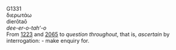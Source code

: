 G1331  
διερωτάω  
dierōtaō  
*dee-er-o-tah‘-o*  
From [1223](g1223) and [2065](g2065) to *question* *throughout*, that
is, *ascertain* by interrogation: - make enquiry for.  
